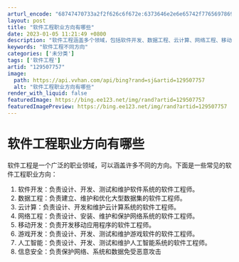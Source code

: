 ```yaml
---
arturl_encode: "68747470733a2f2f626c6f672e:6373646e2e6e65742f77656978696e5f34323539333133302f:61727469636c652f64657461696c732f313239353037373537"
layout: post
title: "软件工程职业方向有哪些"
date: 2023-01-05 11:21:49 +0800
description: "软件工程涵盖多个领域，包括软件开发、数据工程、云计算、网络工程、移动应用开发、游戏开发、人工智能以及"
keywords: "软件工程不同方向"
categories: ['未分类']
tags: ['软件工程']
artid: "129507757"
image:
  path: https://api.vvhan.com/api/bing?rand=sj&artid=129507757
  alt: "软件工程职业方向有哪些"
render_with_liquid: false
featuredImage: https://bing.ee123.net/img/rand?artid=129507757
featuredImagePreview: https://bing.ee123.net/img/rand?artid=129507757
---
```


# 软件工程职业方向有哪些

软件工程是一个广泛的职业领域，可以涵盖许多不同的方向。下面是一些常见的软件工程职业方向：

1. 软件开发：负责设计、开发、测试和维护软件系统的软件工程师。
2. 数据工程：负责建立、维护和优化大型数据集的软件工程师。
3. 云计算：负责设计、开发和维护云计算系统的软件工程师。
4. 网络工程：负责设计、安装、维护和保护网络系统的软件工程师。
5. 移动开发：负责开发移动应用程序的软件工程师。
6. 游戏开发：负责设计、开发、测试和维护游戏软件的软件工程师。
7. 人工智能：负责设计、开发、测试和维护人工智能系统的软件工程师。
8. 信息安全：负责保护网络、系统和数据免受恶意攻击